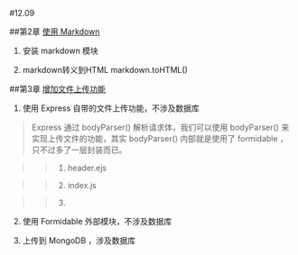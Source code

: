 #12.09

##第2章 [使用 Markdown](https://github.com/nswbmw/N-blog/wiki/%E7%AC%AC2%E7%AB%A0--%E4%BD%BF%E7%94%A8-Markdown)

1.  安装 markdown 模块

2. markdown转义到HTML markdown.toHTML()

##第3章 [增加文件上传功能](https://github.com/nswbmw/N-blog/wiki/%E7%AC%AC3%E7%AB%A0-%E5%A2%9E%E5%8A%A0%E6%96%87%E4%BB%B6%E4%B8%8A%E4%BC%A0%E5%8A%9F%E8%83%BD)

1. 使用 Express 自带的文件上传功能，不涉及数据库

>Express 通过 bodyParser() 解析请求体，我们可以使用 bodyParser() 来实现上传文件的功能，其实 bodyParser() 内部就是使用了 formidable ，只不过多了一层封装而已。

>>1. header.ejs

>>2. index.js

>>3. 

2. 使用 Formidable 外部模块，不涉及数据库

3. 上传到 MongoDB ，涉及数据库
